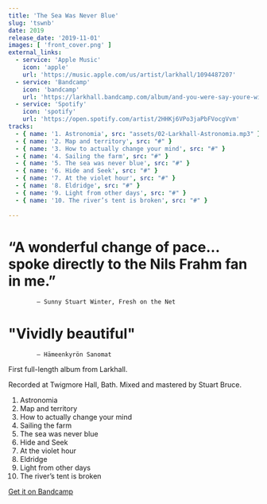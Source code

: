```yaml
---
title: 'The Sea Was Never Blue'
slug: 'tswnb'
date: 2019
release_date: '2019-11-01'
images: [ 'front_cover.png' ]
external_links:
  - service: 'Apple Music'
    icon: 'apple'
    url: 'https://music.apple.com/us/artist/larkhall/1094487207'
  - service: 'Bandcamp'
    icon: 'bandcamp'
    url: 'https://larkhall.bandcamp.com/album/and-you-were-say-youre-with-me-reworked'
  - service: 'Spotify'
    icon: 'spotify'
    url: 'https://open.spotify.com/artist/2HHKj6VPo3jaPbFVocgVvm'
tracks:
  - { name: '1. Astronomia', src: "assets/02-Larkhall-Astronomia.mp3" }
  - { name: '2. Map and territory', src: "#" }
  - { name: '3. How to actually change your mind', src: "#" }
  - { name: '4. Sailing the farm', src: "#" }
  - { name: '5. The sea was never blue', src: "#" }
  - { name: '6. Hide and Seek', src: "#" }
  - { name: '7. At the violet hour', src: "#" }
  - { name: '8. Eldridge', src: "#" }
  - { name: '9. Light from other days', src: "#" }
  - { name: '10. The river’s tent is broken', src: "#" }
  
---
```


# “A wonderful change of pace... spoke directly to the Nils Frahm fan in me.” 
            — Sunny Stuart Winter, Fresh on the Net
            
# "Vividly beautiful"
            — Hämeenkyrön Sanomat

First full-length album from Larkhall. 

Recorded at Twigmore Hall, Bath. Mixed and mastered by Stuart Bruce.

1. Astronomia
2. Map and territory
3. How to actually change your mind
4. Sailing the farm
5. The sea was never blue
6. Hide and Seek
7. At the violet hour
8. Eldridge
9. Light from other days
10. The river’s tent is broken

[Get it on Bandcamp](https://larkhall.bandcamp.com/album/the-sea-was-never-blue)